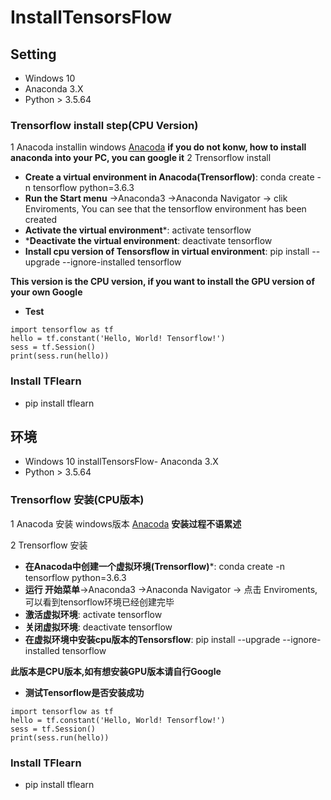 # InstallTensorsFlow
## Setting
- Windows 10
- Anaconda 3.X
- Python > 3.5.64

### Trensorflow install step(CPU Version)
1 Anacoda installin windows [Anacoda](https://www.anaconda.com/download/) **if you do not konw, how to install anaconda into your PC, you can google it**
2 Trensorflow install
  - **Create a virtual environment in Anacoda(Trensorflow)**: conda create -n tensorflow python=3.6.3
  - **Run the Start menu** ->Anaconda3 ->Anaconda Navigator -> clik Enviroments, You can see that the tensorflow environment has been created
  - **Activate the virtual environment***: activate tensorflow
  - ***Deactivate the virtual environment**: deactivate tensorflow
  - **Install cpu version of Tensorsflow in virtual environment**: pip install --upgrade --ignore-installed tensorflow
  
  **This version is the CPU version, if you want to install the GPU version of your own Google**
  - **Test**
   ``` 
  import tensorflow as tf
  hello = tf.constant('Hello, World! Tensorflow!')
  sess = tf.Session()
  print(sess.run(hello))
   ``` 
 ### Install TFlearn
 - pip install tflearn



## 环境
- Windows 10
installTensorsFlow- Anaconda 3.X
- Python > 3.5.64

### Trensorflow 安装(CPU版本)
1 Anacoda 安装 windows版本 [Anacoda](https://www.anaconda.com/download/) **安装过程不语累述**

2 Trensorflow 安装
  - **在Anacoda中创建一个虚拟环境(Trensorflow)***: conda create -n tensorflow python=3.6.3
  - **运行 开始菜单**->Anaconda3 ->Anaconda Navigator -> 点击 Enviroments, 可以看到tensorflow环境已经创建完毕
  - **激活虚拟环境**: activate tensorflow
  - **关闭虚拟环境**: deactivate tensorflow
  - **在虚拟环境中安装cpu版本的Tensorsflow**: pip install --upgrade --ignore-installed tensorflow
  
  **此版本是CPU版本,如有想安装GPU版本请自行Google**
  - **测试Tensorflow是否安装成功**
   ``` 
  import tensorflow as tf
  hello = tf.constant('Hello, World! Tensorflow!')
  sess = tf.Session()
  print(sess.run(hello))
   ```  
### Install TFlearn
 - pip install tflearn 
